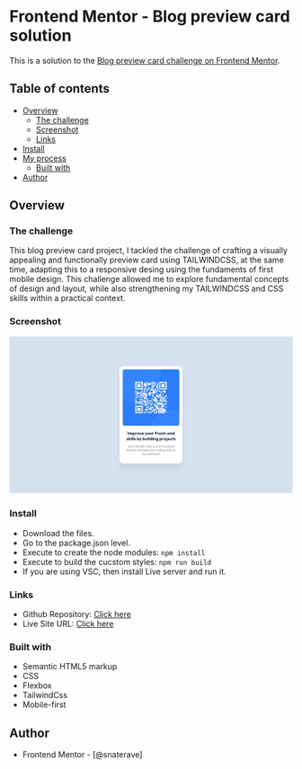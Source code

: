 # Frontend Mentor - Blog preview card solution

This is a solution to the [Blog preview card challenge on Frontend Mentor](https://www.frontendmentor.io/challenges/qr-code-component-iux_sIO_H?ref=challenge-roadmap).
## Table of contents

- [Overview](#overview)
  - [The challenge](#the-challenge)
  - [Screenshot](#screenshot)
  - [Links](#links)
- [Install](#install)
- [My process](#my-process)
  - [Built with](#built-with)
- [Author](#author)

## Overview

### The challenge

This blog preview card project, I tackled the challenge of crafting a visually appealing and functionally preview card using TAILWINDCSS, at the same time, adapting this to a responsive desing using the fundaments of first mobile design.  This challenge allowed me to explore fundamental concepts of design and layout, while also strengthening my TAILWINDCSS and CSS skills within a practical context.
### Screenshot

![](./desktop-design.jpg)

### Install
- Download the files.
- Go to the package.json level.
- Execute to create the node modules:
`npm install`
- Execute to build the cucstom styles:
`npm run build`
- If you are using VSC, then install Live server and run it.


### Links

- Github Repository: [Click here](https://github.com/snaterave/challenge-2)
- Live Site URL: [Click here](https://65c2e4eb5cd9d51b594e94c9--strong-pixie-c1bcb6.netlify.app/)



### Built with

- Semantic HTML5 markup
- CSS 
- Flexbox
- TailwindCss
- Mobile-first


## Author

- Frontend Mentor - [@snaterave]


